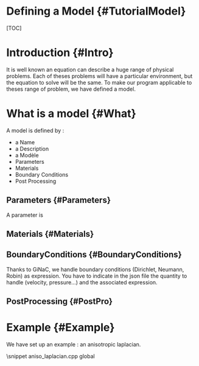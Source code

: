 
Defining a Model {#TutorialModel}
================

[TOC]

# Introduction {#Intro}

It is well known an equation can describe a huge range of physical problems.
Each of theses problems will have a particular environment, but the equation to solve will be the same.
To make our program applicable to theses range of problem, we have defined a model.

# What is a model {#What}

A model is defined by :
- a Name
- a Description
- a Modèle
- Parameters
- Materials
- Boundary Conditions
- Post Processing

## Parameters {#Parameters}
A parameter is 

## Materials {#Materials}

## BoundaryConditions {#BoundaryConditions}
Thanks to GiNaC, we handle boundary conditions (Dirichlet, Neumann, Robin) as expression.
You have to indicate in the json file the quantity to handle (velocity, pressure...) and the associated expression.

## PostProcessing {#PostPro}

# Example {#Example}
We have set up an example : an anisotropic laplacian.

\snippet aniso_laplacian.cpp global

